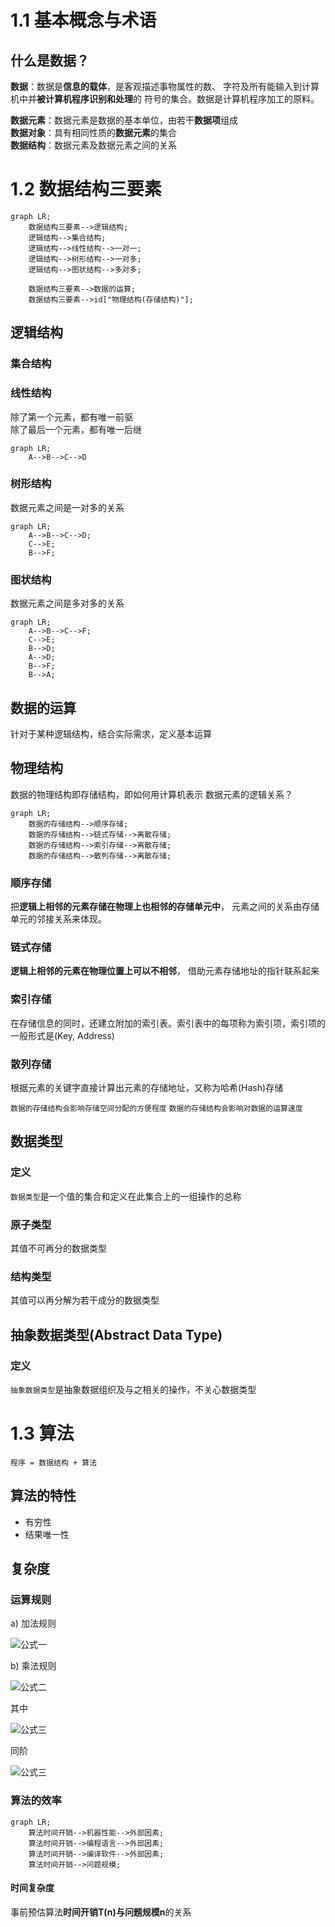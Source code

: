
# 1.1 基本概念与术语

## 什么是数据？

**数据**：数据是**信息的载体**，是客观描述事物属性的数、
字符及所有能输入到计算机中并**被计算机程序识别和处理**的
符号的集合。数据是计算机程序加工的原料。

**数据元素**：数据元素是数据的基本单位，由若干**数据项**组成  
**数据对象**：具有相同性质的**数据元素**的集合  
**数据结构**：数据元素及数据元素之间的关系

# 1.2 数据结构三要素

```mermaid
graph LR;
    数据结构三要素-->逻辑结构;
    逻辑结构-->集合结构;
    逻辑结构-->线性结构-->一对一;
    逻辑结构-->树形结构-->一对多;
    逻辑结构-->图状结构-->多对多;

    数据结构三要素-->数据的运算;
    数据结构三要素-->id["物理结构(存储结构)"];
```

## 逻辑结构

### 集合结构

### 线性结构

除了第一个元素，都有唯一前驱  
除了最后一个元素，都有唯一后继

```mermaid
graph LR;
    A-->B-->C-->D
```

### 树形结构

数据元素之间是一对多的关系

```mermaid
graph LR;
    A-->B-->C-->D;
    C-->E;
    B-->F;
```

### 图状结构

数据元素之间是多对多的关系

```mermaid
graph LR;
    A-->B-->C-->F;
    C-->E;
    B-->D;
    A-->D;
    B-->F;
    B-->A;
```

## 数据的运算

针对于某种逻辑结构，结合实际需求，定义基本运算

## 物理结构

数据的物理结构即存储结构，即如何用计算机表示
数据元素的逻辑关系？

```mermaid
graph LR;
    数据的存储结构-->顺序存储;
    数据的存储结构-->链式存储-->离散存储;
    数据的存储结构-->索引存储-->离散存储;
    数据的存储结构-->散列存储-->离散存储;
```

### 顺序存储

把**逻辑上相邻的元素存储在物理上也相邻的存储单元中**，
元素之间的关系由存储单元的邻接关系来体现。

### 链式存储

**逻辑上相邻的元素在物理位置上可以不相邻**，
借助元素存储地址的指针联系起来

### 索引存储

在存储信息的同时，还建立附加的索引表。索引表中的每项称为索引项，索引项的一般形式是(Key, Address)

### 散列存储

根据元素的关键字直接计算出元素的存储地址，又称为哈希(Hash)存储

`数据的存储结构会影响存储空间分配的方便程度`
`数据的存储结构会影响对数据的运算速度`

## 数据类型

### 定义

`数据类型`是一个值的集合和定义在此集合上的一组操作的总称

### 原子类型

其值不可再分的数据类型

### 结构类型

其值可以再分解为若干成分的数据类型

## 抽象数据类型(Abstract Data Type)

### 定义

`抽象数据类型`是抽象数据组织及与之相关的操作，不关心数据类型

# 1.3 算法

`程序 = 数据结构 + 算法`

## 算法的特性

* 有穷性
* 结果唯一性

## 复杂度

### 运算规则

a) 加法规则

![公式一](https://latex.codecogs.com/svg.image?O(f(n))&plus;O(g(n))=O(max(f(n),g(n))))

b) 乘法规则

![公式二](https://latex.codecogs.com/svg.image?O(f(n))\times&space;O(g(n))=O(f(n)\times&space;g(n)))

其中

![公式三](https://latex.codecogs.com/svg.image?O(1)<O(log_{2}n)<O(n)<O(nlog_{2}n)<O(n^2)<O(n^3)<O(2^n)<O(n!)<O(n^n))

同阶

![公式三](https://latex.codecogs.com/svg.image?T(n)=O(f(n))\Leftrightarrow\displaystyle\lim_{x&space;\to&space;\infty}\frac{T(n)}{f(n)}=k)

### 算法的效率

```mermaid
graph LR;
    算法时间开销-->机器性能-->外部因素;
    算法时间开销-->编程语言-->外部因素;
    算法时间开销-->编译软件-->外部因素;
    算法时间开销-->问题规模;
```

#### 时间复杂度

事前预估算法**时间开销T(n)**与**问题规模n**的关系
